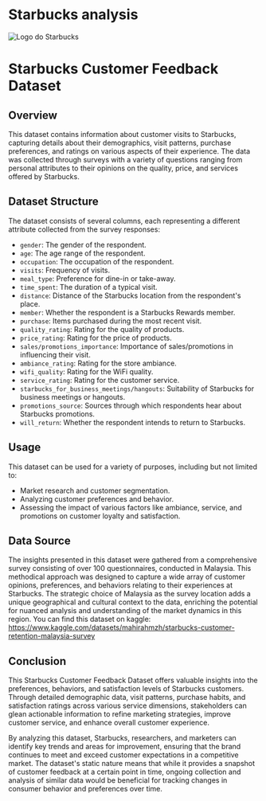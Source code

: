 # Starbucks analysis

![Logo do Starbucks](https://files.merca20.com/uploads/2023/12/starbucks-promocion-2024.jpg)

# Starbucks Customer Feedback Dataset

## Overview
This dataset contains information about customer visits to Starbucks, capturing details about their demographics, visit patterns, purchase preferences, and ratings on various aspects of their experience. The data was collected through surveys with a variety of questions ranging from personal attributes to their opinions on the quality, price, and services offered by Starbucks.

## Dataset Structure
The dataset consists of several columns, each representing a different attribute collected from the survey responses:

- `gender`: The gender of the respondent.
- `age`: The age range of the respondent.
- `occupation`: The occupation of the respondent.
- `visits`: Frequency of visits.
- `meal_type`: Preference for dine-in or take-away.
- `time_spent`: The duration of a typical visit.
- `distance`: Distance of the Starbucks location from the respondent's place.
- `member`: Whether the respondent is a Starbucks Rewards member.
- `purchase`: Items purchased during the most recent visit.
- `quality_rating`: Rating for the quality of products.
- `price_rating`: Rating for the price of products.
- `sales/promotions_importance`: Importance of sales/promotions in influencing their visit.
- `ambiance_rating`: Rating for the store ambiance.
- `wifi_quality`: Rating for the WiFi quality.
- `service_rating`: Rating for the customer service.
- `starbucks_for_business_meetings/hangouts`: Suitability of Starbucks for business meetings or hangouts.
- `promotions_source`: Sources through which respondents hear about Starbucks promotions.
- `will_return`: Whether the respondent intends to return to Starbucks.


## Usage
This dataset can be used for a variety of purposes, including but not limited to:

- Market research and customer segmentation.
- Analyzing customer preferences and behavior.
- Assessing the impact of various factors like ambiance, service, and promotions on customer loyalty and satisfaction.


## Data Source
The insights presented in this dataset were gathered from a comprehensive survey consisting of over 100 questionnaires, conducted in Malaysia. This methodical approach was designed to capture a wide array of customer opinions, preferences, and behaviors relating to their experiences at Starbucks. The strategic choice of Malaysia as the survey location adds a unique geographical and cultural context to the data, enriching the potential for nuanced analysis and understanding of the market dynamics in this region.
You can find this dataset on kaggle: https://www.kaggle.com/datasets/mahirahmzh/starbucks-customer-retention-malaysia-survey



## Conclusion

This Starbucks Customer Feedback Dataset offers valuable insights into the preferences, behaviors, and satisfaction levels of Starbucks customers. Through detailed demographic data, visit patterns, purchase habits, and satisfaction ratings across various service dimensions, stakeholders can glean actionable information to refine marketing strategies, improve customer service, and enhance overall customer experience.

By analyzing this dataset, Starbucks, researchers, and marketers can identify key trends and areas for improvement, ensuring that the brand continues to meet and exceed customer expectations in a competitive market. The dataset's static nature means that while it provides a snapshot of customer feedback at a certain point in time, ongoing collection and analysis of similar data would be beneficial for tracking changes in consumer behavior and preferences over time.

